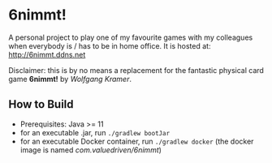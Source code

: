 # 6nimmt!
A personal project to play one of  my favourite games with my colleagues when everybody is / has to be in home office.
It is hosted at: http://6nimmt.ddns.net

Disclaimer: this is by no means a replacement for the fantastic physical card game **6nimmt!** by _Wolfgang Kramer_.

## How to Build
* Prerequisites: Java >= 11
* for an executable .jar, run `./gradlew bootJar`
* for an executable Docker container, run `./gradlew docker` (the docker image is named _com.valuedriven/6nimmt_)
